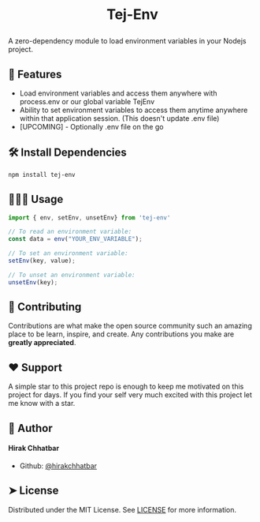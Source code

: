 
# <p align="center">Tej-Env</p>

A zero-dependency module to load environment variables in your Nodejs project.

## 🧐 Features
- Load environment variables and access them anywhere with process.env or our global variable TejEnv
- Ability to set environment variables to access them anytime anywhere within that application session. (This doesn't update .env file)
-  [UPCOMING] - Optionally .env file on the go

## 🛠️ Install Dependencies
```bash
npm install tej-env
```

## 🧑🏻‍💻 Usage
```js
import { env, setEnv, unsetEnv} from 'tej-env'

// To read an environment variable:
const data = env("YOUR_ENV_VARIABLE");

// To set an environment variable:
setEnv(key, value);

// To unset an environment variable:
unsetEnv(key);
```

## 🍰 Contributing
Contributions are what make the open source community such an amazing place to be learn, inspire, and create. Any contributions you make are **greatly appreciated**.


## ❤️ Support
A simple star to this project repo is enough to keep me motivated on this project for days. If you find your self very much excited with this project let me know with a star.

## 🙇 Author
#### Hirak Chhatbar
- Github: [@hirakchhatbar](https://github.com/hirakchhatbar)

## ➤ License
Distributed under the MIT License. See [LICENSE](LICENSE) for more information.